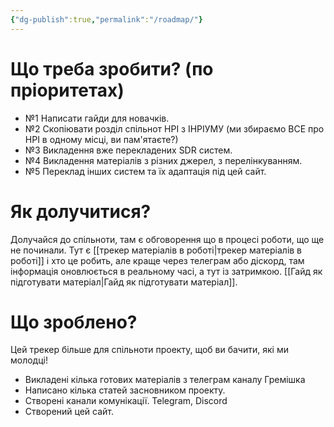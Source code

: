 ```yaml
---
{"dg-publish":true,"permalink":"/roadmap/"}
---
```


# Що треба зробити? (по пріоритетах)
- №1 Написати гайди для новачків.
- №2 Скопіювати розділ спільнот НРІ з ІНРІУМУ (ми збираємо ВСЕ про НРІ в одному місці, ви пам'ятаєте?)
- №3 Викладення вже перекладених SDR систем.
- №4 Викладення матеріалів з різних джерел, з перелінкуванням.
- №5 Переклад інших систем та їх адаптація під цей сайт.

# Як долучитися?
Долучайся до спільноти, там є обговорення що в процесі роботи, що ще не починали.
Тут є [[трекер матеріалів  в роботі\|трекер матеріалів  в роботі]] і хто це робить, але краще через телеграм або діскорд, там інформація оновлюється в реальному часі, а тут із затримкою.
[[Гайд як підготувати матеріал\|Гайд як підготувати матеріал]].

# Що зроблено? 
Цей трекер більше для спільноти проекту, щоб ви бачити, які ми молодці!
- Викладені кілька готових матеріалів з телеграм каналу Гремішка
- Написано кілька статей засновником проекту.
- Створені канали комунікації. Telegram, Discord
- Створений цей сайт.